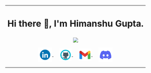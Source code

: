 ### 
<!--
**Heemo2000/Heemo2000** is a ✨ _special_ ✨ repository because its `README.md` (this file) appears on your GitHub profile.

Here are some ideas to get you started:

- 🔭 I’m currently working on ...
- 🌱 I’m currently learning ...
- 👯 I’m looking to collaborate on ...
- 🤔 I’m looking for help with ...
- 💬 Ask me about ...
- 📫 How to reach me: ...
- 😄 Pronouns: ...
- ⚡ Fun fact: ...
-->

<table>
  <tr>
    <td>
      <h1>
      <p align = "center">
      Hi there 👋, I'm Himanshu Gupta.
      </p>
      </h1>
      <p align = "center">
        <img src = "https://readme-typing-svg.herokuapp.com?color=6AF700&center=true&vCenter=true&width=500&lines=I+am+a+game+programmer+currently+learning+Unity+and+Unreal">
      </p>
      <p align = "center">
      <a href="https://www.linkedin.com/in/himanshu-gupta-33491b1ba/">
        <img align="center" alt="HimanshuGupta|LinkedIn" width="45px" src="images/linkedin.gif" />
      </a>&nbsp;&nbsp;&nbsp;&nbsp;
      <a href="https://github.com/Heemo2000/">
        <img align="center" alt="HimanshuGupta|GitHub" width="40px" src="images/github.png" />
      </a>&nbsp;&nbsp;&nbsp;&nbsp;
      <a href="mailto:hgupta01062000@gmail.com">
        <img align="center" alt="HimanshuGupta|Gmail" width="40px" src="images/gmail.png" />
      </a>&nbsp;&nbsp;&nbsp;&nbsp;
      <a href="OuttaSpace#6919">
        <img align="center" title="OuttaSpace#6919" alt="HimanshuGupta|Discord" width="46px" src="images/discord.gif" />
      </a>
      </p>
    </td>
  </tr>
</table>

